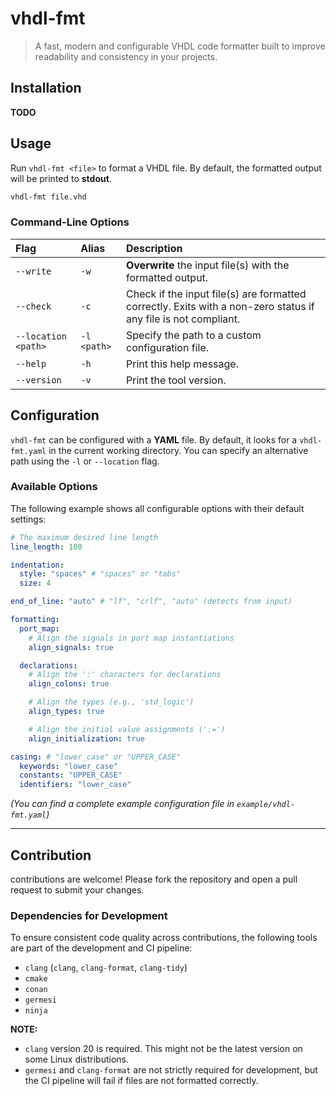 # vhdl-fmt

> A fast, modern and configurable VHDL code formatter built to improve readability and consistency in your projects.

## Installation

**TODO**

## Usage

Run `vhdl-fmt <file>` to format a VHDL file. By default, the formatted output will be printed to **stdout**.

```bash
vhdl-fmt file.vhd
```

### Command-Line Options

| Flag                | Alias       | Description                                                                                                    |
| :------------------ | :---------- | :------------------------------------------------------------------------------------------------------------- |
| `--write`           | `-w`        | **Overwrite** the input file(s) with the formatted output.                                                     |
| `--check`           | `-c`        | Check if the input file(s) are formatted correctly. Exits with a non-zero status if any file is not compliant. |
| `--location <path>` | `-l <path>` | Specify the path to a custom configuration file.                                                               |
| `--help`            | `-h`        | Print this help message.                                                                                       |
| `--version`         | `-v`        | Print the tool version.                                                                                        |

## Configuration

`vhdl-fmt` can be configured with a **YAML** file. By default, it looks for a `vhdl-fmt.yaml` in the current working directory. You can specify an alternative path using the `-l` or `--location` flag.

### Available Options

The following example shows all configurable options with their default settings:

```yaml
# The maximum desired line length
line_length: 100

indentation:
  style: "spaces" # "spaces" or "tabs"
  size: 4

end_of_line: "auto" # "lf", "crlf", "auto" (detects from input)

formatting:
  port_map:
    # Align the signals in port map instantiations
    align_signals: true

  declarations:
    # Align the ':' characters for declarations
    align_colons: true

    # Align the types (e.g., 'std_logic')
    align_types: true

    # Align the initial value assignments (':=')
    align_initialization: true

casing: # "lower_case" or "UPPER_CASE"
  keywords: "lower_case"
  constants: "UPPER_CASE"
  identifiers: "lower_case"
```

_(You can find a complete example configuration file in `example/vhdl-fmt.yaml`)_

---

## Contribution

contributions are welcome\! Please fork the repository and open a pull request to submit your changes.

### Dependencies for Development

To ensure consistent code quality across contributions, the following tools are part of the development and CI pipeline:

- `clang` (`clang`, `clang-format`, `clang-tidy`)
- `cmake`
- `conan`
- `germesi`
- `ninja`

**NOTE:**

- `clang` version 20 is required. This might not be the latest version on some Linux distributions.
- `germesi` and `clang-format` are not strictly required for development, but the CI pipeline will fail if files are not formatted correctly.
